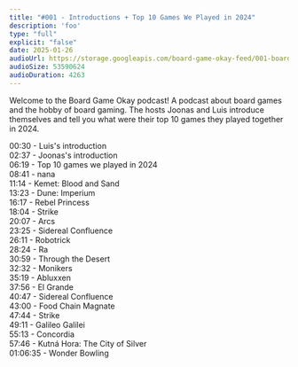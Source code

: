 ```yaml
---
title: "#001 - Introductions + Top 10 Games We Played in 2024"
description: 'foo'
type: "full"
explicit: "false"
date: 2025-01-26
audioUrl: https://storage.googleapis.com/board-game-okay-feed/001-board-game-okay.mp3
audioSize: 53590624
audioDuration: 4263
---
```


Welcome to the Board Game Okay podcast! A podcast about board games and the hobby of board gaming. The hosts Joonas and Luis introduce themselves and tell you what were their top 10 games they played together in 2024.

00:30 - Luis's introduction\
02:37 - Joonas's introduction\
06:19 - Top 10 games we played in 2024\
08:41 - nana\
11:14 - Kemet: Blood and Sand\
13:23 - Dune: Imperium\
16:17 - Rebel Princess\
18:04 - Strike\
20:07 - Arcs\
23:25 - Sidereal Confluence\
26:11 - Robotrick\
28:24 - Ra\
30:59 - Through the Desert\
32:32 - Monikers\
35:19 - Abluxxen\
37:56 - El Grande\
40:47 - Sidereal Confluence\
43:00 - Food Chain Magnate\
47:44 - Strike\
49:11 - Galileo Galilei\
55:13 - Concordia\
57:46 - Kutná Hora: The City of Silver\
01:06:35 - Wonder Bowling

